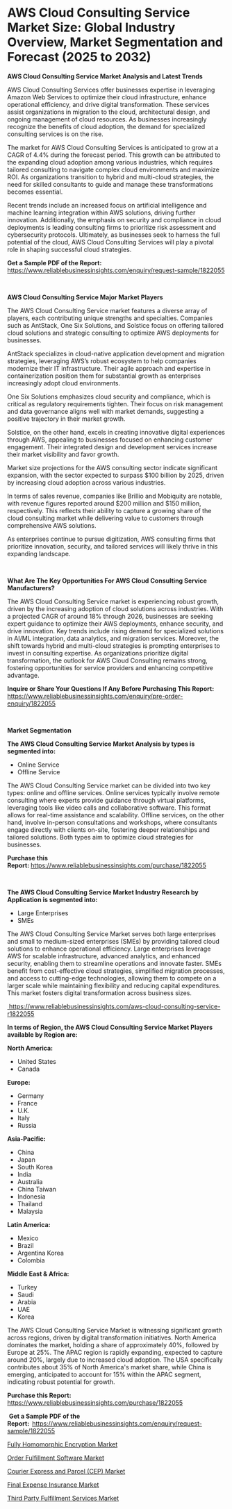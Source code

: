 <p><h1>AWS Cloud Consulting Service Market Size: Global Industry Overview, Market Segmentation and Forecast (2025 to 2032)</h1></p><p><strong>AWS Cloud Consulting Service Market Analysis and Latest Trends</strong></p>
<p><p>AWS Cloud Consulting Services offer businesses expertise in leveraging Amazon Web Services to optimize their cloud infrastructure, enhance operational efficiency, and drive digital transformation. These services assist organizations in migration to the cloud, architectural design, and ongoing management of cloud resources. As businesses increasingly recognize the benefits of cloud adoption, the demand for specialized consulting services is on the rise.</p><p>The market for AWS Cloud Consulting Services is anticipated to grow at a CAGR of 4.4% during the forecast period. This growth can be attributed to the expanding cloud adoption among various industries, which requires tailored consulting to navigate complex cloud environments and maximize ROI. As organizations transition to hybrid and multi-cloud strategies, the need for skilled consultants to guide and manage these transformations becomes essential.</p><p>Recent trends include an increased focus on artificial intelligence and machine learning integration within AWS solutions, driving further innovation. Additionally, the emphasis on security and compliance in cloud deployments is leading consulting firms to prioritize risk assessment and cybersecurity protocols. Ultimately, as businesses seek to harness the full potential of the cloud, AWS Cloud Consulting Services will play a pivotal role in shaping successful cloud strategies.</p></p>
<p><strong>Get a Sample PDF of the Report:&nbsp;</strong> <a href="https://www.reliablebusinessinsights.com/enquiry/request-sample/1822055?utm_campaign=84&utm_medium=2&utm_source=Github&utm_content=ia&utm_term=09032025&utm_id=aws-cloud-consulting-service">https://www.reliablebusinessinsights.com/enquiry/request-sample/1822055</a></p>
<p>&nbsp;</p>
<p><strong>AWS Cloud Consulting Service Major Market Players</strong></p>
<p><p>The AWS Cloud Consulting Service market features a diverse array of players, each contributing unique strengths and specialties. Companies such as AntStack, One Six Solutions, and Solstice focus on offering tailored cloud solutions and strategic consulting to optimize AWS deployments for businesses. </p><p>AntStack specializes in cloud-native application development and migration strategies, leveraging AWS’s robust ecosystem to help companies modernize their IT infrastructure. Their agile approach and expertise in containerization position them for substantial growth as enterprises increasingly adopt cloud environments. </p><p>One Six Solutions emphasizes cloud security and compliance, which is critical as regulatory requirements tighten. Their focus on risk management and data governance aligns well with market demands, suggesting a positive trajectory in their market growth. </p><p>Solstice, on the other hand, excels in creating innovative digital experiences through AWS, appealing to businesses focused on enhancing customer engagement. Their integrated design and development services increase their market visibility and favor growth. </p><p>Market size projections for the AWS consulting sector indicate significant expansion, with the sector expected to surpass $100 billion by 2025, driven by increasing cloud adoption across various industries. </p><p>In terms of sales revenue, companies like Brillio and Mobiquity are notable, with revenue figures reported around $200 million and $150 million, respectively. This reflects their ability to capture a growing share of the cloud consulting market while delivering value to customers through comprehensive AWS solutions. </p><p>As enterprises continue to pursue digitization, AWS consulting firms that prioritize innovation, security, and tailored services will likely thrive in this expanding landscape.</p></p>
<p>&nbsp;</p>
<p><strong>What Are The Key Opportunities For AWS Cloud Consulting Service Manufacturers?</strong></p>
<p><p>The AWS Cloud Consulting Service market is experiencing robust growth, driven by the increasing adoption of cloud solutions across industries. With a projected CAGR of around 18% through 2026, businesses are seeking expert guidance to optimize their AWS deployments, enhance security, and drive innovation. Key trends include rising demand for specialized solutions in AI/ML integration, data analytics, and migration services. Moreover, the shift towards hybrid and multi-cloud strategies is prompting enterprises to invest in consulting expertise. As organizations prioritize digital transformation, the outlook for AWS Cloud Consulting remains strong, fostering opportunities for service providers and enhancing competitive advantage.</p></p>
<p><strong>Inquire or Share Your Questions If Any Before Purchasing This Report:</strong> <a href="https://www.reliablebusinessinsights.com/enquiry/pre-order-enquiry/1822055?utm_campaign=84&utm_medium=2&utm_source=Github&utm_content=ia&utm_term=09032025&utm_id=aws-cloud-consulting-service">https://www.reliablebusinessinsights.com/enquiry/pre-order-enquiry/1822055</a></p>
<p>&nbsp;</p>
<p><strong>Market Segmentation</strong></p>
<p><strong>The AWS Cloud Consulting Service Market Analysis by types is segmented into:</strong></p>
<p><ul><li>Online Service</li><li>Offline Service</li></ul></p>
<p><p>The AWS Cloud Consulting Service market can be divided into two key types: online and offline services. Online services typically involve remote consulting where experts provide guidance through virtual platforms, leveraging tools like video calls and collaborative software. This format allows for real-time assistance and scalability. Offline services, on the other hand, involve in-person consultations and workshops, where consultants engage directly with clients on-site, fostering deeper relationships and tailored solutions. Both types aim to optimize cloud strategies for businesses.</p></p>
<p><strong>Purchase this Report:&nbsp;</strong><a href="https://www.reliablebusinessinsights.com/purchase/1822055?utm_campaign=84&utm_medium=2&utm_source=Github&utm_content=ia&utm_term=09032025&utm_id=aws-cloud-consulting-service">https://www.reliablebusinessinsights.com/purchase/1822055</a></p>
<p>&nbsp;</p>
<p><strong>The AWS Cloud Consulting Service Market Industry Research by Application is segmented into:</strong></p>
<p><ul><li>Large Enterprises</li><li>SMEs</li></ul></p>
<p><p>The AWS Cloud Consulting Service Market serves both large enterprises and small to medium-sized enterprises (SMEs) by providing tailored cloud solutions to enhance operational efficiency. Large enterprises leverage AWS for scalable infrastructure, advanced analytics, and enhanced security, enabling them to streamline operations and innovate faster. SMEs benefit from cost-effective cloud strategies, simplified migration processes, and access to cutting-edge technologies, allowing them to compete on a larger scale while maintaining flexibility and reducing capital expenditures. This market fosters digital transformation across business sizes.</p></p>
<p><a href="https://www.reliablebusinessinsights.com/aws-cloud-consulting-service-r1822055?utm_campaign=84&utm_medium=2&utm_source=Github&utm_content=ia&utm_term=09032025&utm_id=aws-cloud-consulting-service">&nbsp;https://www.reliablebusinessinsights.com/aws-cloud-consulting-service-r1822055</a></p>
<p><strong>In terms of Region, the AWS Cloud Consulting Service Market Players available by Region are:</strong></p>
<p>
    <p> <strong> North America: </strong>
        <ul>
            <li>United States</li>
            <li>Canada</li>
        </ul>
        </p> 
    <p> <strong> Europe: </strong>
        <ul>
            <li>Germany</li>
            <li>France</li>
            <li>U.K.</li>
            <li>Italy</li>
            <li>Russia</li>
        </ul>
        </p> 
    <p> <strong> Asia-Pacific: </strong>
        <ul>
            <li>China</li>
            <li>Japan</li>
            <li>South Korea</li>
            <li>India</li>
            <li>Australia</li>
            <li>China Taiwan</li>
            <li>Indonesia</li>
            <li>Thailand</li>
            <li>Malaysia</li>
        </ul>
        </p> 
    <p> <strong> Latin America: </strong>
        <ul>
            <li>Mexico</li>
            <li>Brazil</li>
            <li>Argentina Korea</li>
            <li>Colombia</li>
        </ul>
        </p> 
    <p> <strong> Middle East & Africa: </strong>
        <ul>
            <li>Turkey</li>
            <li>Saudi</li>
            <li>Arabia</li>
            <li>UAE</li>
            <li>Korea</li>
        </ul>
    </p>
    </p>
<p><p>The AWS Cloud Consulting Service Market is witnessing significant growth across regions, driven by digital transformation initiatives. North America dominates the market, holding a share of approximately 40%, followed by Europe at 25%. The APAC region is rapidly expanding, expected to capture around 20%, largely due to increased cloud adoption. The USA specifically contributes about 35% of North America's market share, while China is emerging, anticipated to account for 15% within the APAC segment, indicating robust potential for growth.</p></p>
<p><strong>Purchase this Report: </strong><a href="https://www.reliablebusinessinsights.com/purchase/1822055?utm_campaign=84&utm_medium=2&utm_source=Github&utm_content=ia&utm_term=09032025&utm_id=aws-cloud-consulting-service">https://www.reliablebusinessinsights.com/purchase/1822055</a></p>
<p>&nbsp;<strong>Get a Sample PDF of the Report:&nbsp;&nbsp;</strong><a href="https://www.reliablebusinessinsights.com/enquiry/request-sample/1822055?utm_campaign=84&utm_medium=2&utm_source=Github&utm_content=ia&utm_term=09032025&utm_id=aws-cloud-consulting-service">https://www.reliablebusinessinsights.com/enquiry/request-sample/1822055</a></p>
<p><strong></strong></p>
<p><p><a href="https://github.com/dukerghostki/Market-Research-Report-List-1/blob/main/fully-homomorphic-encryption-market.md?utm_campaign=84&utm_medium=2&utm_source=Github&utm_content=ia&utm_term=09032025&utm_id=aws-cloud-consulting-service">Fully Homomorphic Encryption Market</a></p><p><a href="https://github.com/taveyasenay/Market-Research-Report-List-1/blob/main/order-fulfillment-software-market.md?utm_campaign=84&utm_medium=2&utm_source=Github&utm_content=ia&utm_term=09032025&utm_id=aws-cloud-consulting-service">Order Fulfillment Software Market</a></p><p><a href="https://github.com/keohannchavo/Market-Research-Report-List-1/blob/main/courier-express-and-parcel-cep-market.md?utm_campaign=84&utm_medium=2&utm_source=Github&utm_content=ia&utm_term=09032025&utm_id=aws-cloud-consulting-service">Courier Express and Parcel (CEP) Market</a></p><p><a href="https://github.com/helmeludu/Market-Research-Report-List-1/blob/main/final-expense-insurance-market.md?utm_campaign=84&utm_medium=2&utm_source=Github&utm_content=ia&utm_term=09032025&utm_id=aws-cloud-consulting-service">Final Expense Insurance Market</a></p><p><a href="https://github.com/ssaradulai/Market-Research-Report-List-1/blob/main/third-party-fulfillment-services-market.md?utm_campaign=84&utm_medium=2&utm_source=Github&utm_content=ia&utm_term=09032025&utm_id=aws-cloud-consulting-service">Third Party Fulfillment Services Market</a></p></p>